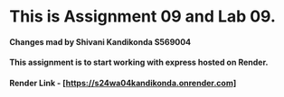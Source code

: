 # This is Assignment 09 and Lab 09.
#### Changes mad by Shivani Kandikonda S569004
#### This assignment is to start working with express hosted on Render.
#### Render Link - [https://s24wa04kandikonda.onrender.com]